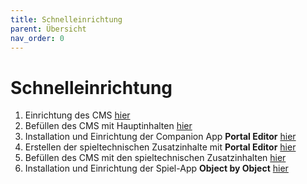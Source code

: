 ```yaml
---
title: Schnelleinrichtung
parent: Übersicht
nav_order: 0
---
```


# Schnelleinrichtung

1. Einrichtung des CMS [hier](2.2-einrichtung.html)
2. Befüllen des CMS mit Hauptinhalten [hier](2.3-hauptinhalte.html)
3. Installation und Einrichtung der Companion App __Portal Editor__ [hier](3.1-installation.html)
4. Erstellen der spieltechnischen Zusatzinhalte mit __Portal Editor__ [hier](3.2-benutzung.html)
5. Befüllen des CMS mit den spieltechnischen Zusatzinhalten [hier](2.4-zusatzinhalte.html)
6. Installation und Einrichtung der Spiel-App __Object by Object__ [hier](1.2-installation.html)
